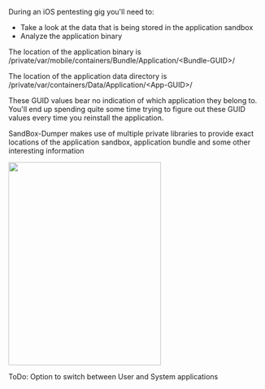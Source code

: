 During an iOS pentesting gig you'll need to:
- Take a look at the data that is being stored in the application sandbox
- Analyze the application binary

The location of the application binary is /private/var/mobile/containers/Bundle/Application/\<Bundle\-GUID\>/

The location of the application data directory is /private/var/containers/Data/Application/\<App\-GUID\>/

These GUID values bear no indication of which application they belong to. You'll end up spending quite some time trying to figure out these GUID values every time you reinstall the application.

SandBox-Dumper makes use of multiple private libraries to provide exact locations of the application sandbox, application bundle and some other interesting information

<img src="https://i.imgur.com/QyMu3Z5.png" height="400" width="300" >

ToDo:
Option to switch between User and System applications

